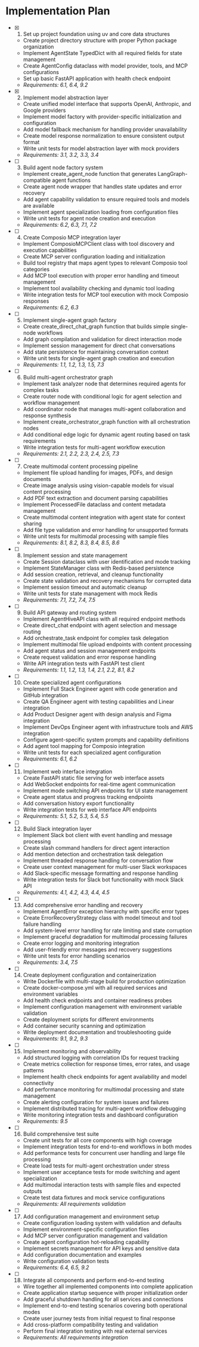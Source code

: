# Implementation Plan

- [x] 1. Set up project foundation using uv and core data structures
  - Create project directory structure with proper Python package organization
  - Implement AgentState TypedDict with all required fields for state management
  - Create AgentConfig dataclass with model provider, tools, and MCP configurations
  - Set up basic FastAPI application with health check endpoint
  - _Requirements: 6.1, 6.4, 9.2_

- [x] 2. Implement model abstraction layer
  - Create unified model interface that supports OpenAI, Anthropic, and Google providers
  - Implement model factory with provider-specific initialization and configuration
  - Add model fallback mechanism for handling provider unavailability
  - Create model response normalization to ensure consistent output format
  - Write unit tests for model abstraction layer with mock providers
  - _Requirements: 3.1, 3.2, 3.3, 3.4_

- [ ] 3. Build agent node factory system
  - Implement create_agent_node function that generates LangGraph-compatible agent functions
  - Create agent node wrapper that handles state updates and error recovery
  - Add agent capability validation to ensure required tools and models are available
  - Implement agent specialization loading from configuration files
  - Write unit tests for agent node creation and execution
  - _Requirements: 6.2, 6.3, 7.1, 7.2_

- [ ] 4. Create Composio MCP integration layer
  - Implement ComposioMCPClient class with tool discovery and execution capabilities
  - Create MCP server configuration loading and initialization
  - Build tool registry that maps agent types to relevant Composio tool categories
  - Add MCP tool execution with proper error handling and timeout management
  - Implement tool availability checking and dynamic tool loading
  - Write integration tests for MCP tool execution with mock Composio responses
  - _Requirements: 6.2, 6.3_

- [ ] 5. Implement single-agent graph factory
  - Create create_direct_chat_graph function that builds simple single-node workflows
  - Add graph compilation and validation for direct interaction mode
  - Implement session management for direct chat conversations
  - Add state persistence for maintaining conversation context
  - Write unit tests for single-agent graph creation and execution
  - _Requirements: 1.1, 1.2, 1.3, 1.5, 7.3_

- [ ] 6. Build multi-agent orchestrator graph
  - Implement task analyzer node that determines required agents for complex tasks
  - Create router node with conditional logic for agent selection and workflow management
  - Add coordinator node that manages multi-agent collaboration and response synthesis
  - Implement create_orchestrator_graph function with all orchestration nodes
  - Add conditional edge logic for dynamic agent routing based on task requirements
  - Write integration tests for multi-agent workflow execution
  - _Requirements: 2.1, 2.2, 2.3, 2.4, 2.5, 7.3_

- [ ] 7. Create multimodal content processing pipeline
  - Implement file upload handling for images, PDFs, and design documents
  - Create image analysis using vision-capable models for visual content processing
  - Add PDF text extraction and document parsing capabilities
  - Implement ProcessedFile dataclass and content metadata management
  - Create multimodal content integration with agent state for context sharing
  - Add file type validation and error handling for unsupported formats
  - Write unit tests for multimodal processing with sample files
  - _Requirements: 8.1, 8.2, 8.3, 8.4, 8.5, 8.6_

- [ ] 8. Implement session and state management
  - Create Session dataclass with user identification and mode tracking
  - Implement StateManager class with Redis-based persistence
  - Add session creation, retrieval, and cleanup functionality
  - Create state validation and recovery mechanisms for corrupted data
  - Implement session timeout and automatic cleanup
  - Write unit tests for state management with mock Redis
  - _Requirements: 7.1, 7.2, 7.4, 7.5_

- [ ] 9. Build API gateway and routing system
  - Implement AgentHiveAPI class with all required endpoint methods
  - Create direct_chat endpoint with agent selection and message routing
  - Add orchestrate_task endpoint for complex task delegation
  - Implement multimodal file upload endpoints with content processing
  - Add agent status and session management endpoints
  - Create request validation and error response handling
  - Write API integration tests with FastAPI test client
  - _Requirements: 1.1, 1.2, 1.3, 1.4, 2.1, 2.2, 8.1, 8.2_

- [ ] 10. Create specialized agent configurations
  - Implement Full Stack Engineer agent with code generation and GitHub integration
  - Create QA Engineer agent with testing capabilities and Linear integration
  - Add Product Designer agent with design analysis and Figma integration
  - Implement DevOps Engineer agent with infrastructure tools and AWS integration
  - Configure agent-specific system prompts and capability definitions
  - Add agent tool mapping for Composio integration
  - Write unit tests for each specialized agent configuration
  - _Requirements: 6.1, 6.2_

- [ ] 11. Implement web interface integration
  - Create FastAPI static file serving for web interface assets
  - Add WebSocket endpoints for real-time agent communication
  - Implement mode switching API endpoints for UI state management
  - Create agent status and progress tracking endpoints
  - Add conversation history export functionality
  - Write integration tests for web interface API endpoints
  - _Requirements: 5.1, 5.2, 5.3, 5.4, 5.5_

- [ ] 12. Build Slack integration layer
  - Implement Slack bot client with event handling and message processing
  - Create slash command handlers for direct agent interaction
  - Add mention detection and orchestration task delegation
  - Implement threaded response handling for conversation flow
  - Create user context management for multi-user Slack workspaces
  - Add Slack-specific message formatting and response handling
  - Write integration tests for Slack bot functionality with mock Slack API
  - _Requirements: 4.1, 4.2, 4.3, 4.4, 4.5_

- [ ] 13. Add comprehensive error handling and recovery
  - Implement AgentError exception hierarchy with specific error types
  - Create ErrorRecoveryStrategy class with model timeout and tool failure handling
  - Add system-level error handling for rate limiting and state corruption
  - Implement graceful degradation for multimodal processing failures
  - Create error logging and monitoring integration
  - Add user-friendly error messages and recovery suggestions
  - Write unit tests for error handling scenarios
  - _Requirements: 3.4, 7.5_

- [ ] 14. Create deployment configuration and containerization
  - Write Dockerfile with multi-stage build for production optimization
  - Create docker-compose.yml with all required services and environment variables
  - Add health check endpoints and container readiness probes
  - Implement configuration management with environment variable validation
  - Create deployment scripts for different environments
  - Add container security scanning and optimization
  - Write deployment documentation and troubleshooting guide
  - _Requirements: 9.1, 9.2, 9.3_

- [ ] 15. Implement monitoring and observability
  - Add structured logging with correlation IDs for request tracking
  - Create metrics collection for response times, error rates, and usage patterns
  - Implement health check endpoints for agent availability and model connectivity
  - Add performance monitoring for multimodal processing and state management
  - Create alerting configuration for system issues and failures
  - Implement distributed tracing for multi-agent workflow debugging
  - Write monitoring integration tests and dashboard configuration
  - _Requirements: 9.5_

- [ ] 16. Build comprehensive test suite
  - Create unit tests for all core components with high coverage
  - Implement integration tests for end-to-end workflows in both modes
  - Add performance tests for concurrent user handling and large file processing
  - Create load tests for multi-agent orchestration under stress
  - Implement user acceptance tests for mode switching and agent specialization
  - Add multimodal interaction tests with sample files and expected outputs
  - Create test data fixtures and mock service configurations
  - _Requirements: All requirements validation_

- [ ] 17. Add configuration management and environment setup
  - Create configuration loading system with validation and defaults
  - Implement environment-specific configuration files
  - Add MCP server configuration management and validation
  - Create agent configuration hot-reloading capability
  - Implement secrets management for API keys and sensitive data
  - Add configuration documentation and examples
  - Write configuration validation tests
  - _Requirements: 6.4, 6.5, 9.2_

- [ ] 18. Integrate all components and perform end-to-end testing
  - Wire together all implemented components into complete application
  - Create application startup sequence with proper initialization order
  - Add graceful shutdown handling for all services and connections
  - Implement end-to-end testing scenarios covering both operational modes
  - Create user journey tests from initial request to final response
  - Add cross-platform compatibility testing and validation
  - Perform final integration testing with real external services
  - _Requirements: All requirements integration_